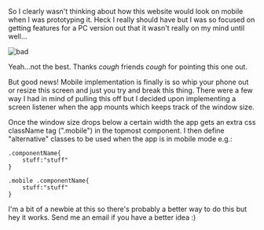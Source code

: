 [//]: # (Implementing Mobile Rescaling)
[//]: # (29.4.2019)

So I clearly wasn't thinking about how this website would look on mobile when I was prototyping it.  Heck I really should have but I was so focused on getting features for a PC version out that it wasn't really on my mind until well...

![bad](http://d3ho76wtf3u3sm.cloudfront.net/sardined.jpg)

Yeah...not the best.  Thanks *cough* friends *cough* for pointing this one out.

But good news!  Mobile implementation is finally is so whip your phone out or resize this screen and just you try and break this thing.  There were a few way I had in mind of pulling this off but I decided upon implementing a screen listener when the app mounts which keeps track of the window size.

Once the window size drops below a certain width the app gets an extra css className tag (".mobile") in the topmost component.  I then define "alternative" classes to be used when the app is in mobile mode e.g.: 

	
~~~~
.componentName{
    stuff:"stuff"
}

.mobile .componentName{
    stuff:"stuff"
}
~~~~

I'm a bit of a newbie at this so there's probably a better way to do this but hey it works.  Send me an email if you have a better idea :)

